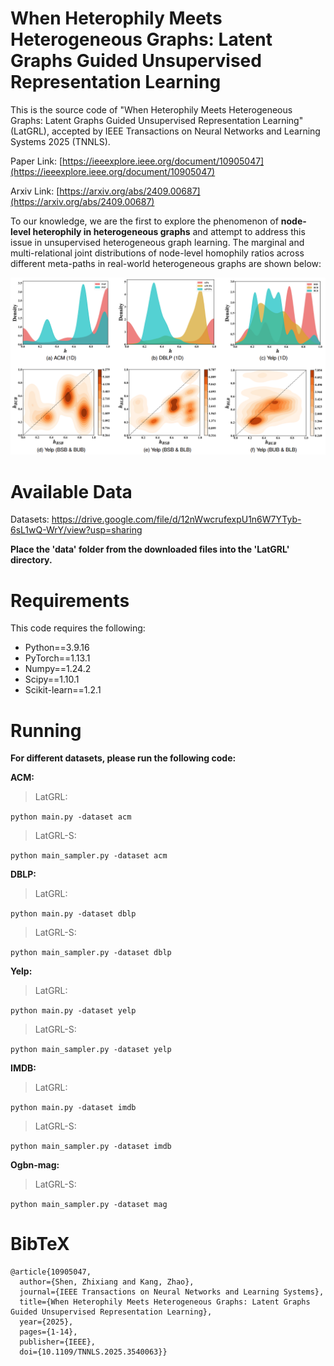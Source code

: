 # When Heterophily Meets Heterogeneous Graphs: Latent Graphs Guided Unsupervised Representation Learning

This is the source code of "When Heterophily Meets Heterogeneous Graphs: Latent Graphs Guided Unsupervised Representation Learning" (LatGRL), accepted by IEEE Transactions on Neural Networks and Learning Systems 2025 (TNNLS).

Paper Link: [https://ieeexplore.ieee.org/document/10905047](https://ieeexplore.ieee.org/document/10905047)

Arxiv Link: [https://arxiv.org/abs/2409.00687](https://arxiv.org/abs/2409.00687)

To our knowledge, we are the first to explore the phenomenon of **node-level heterophily in heterogeneous graphs** and attempt to address this issue in unsupervised heterogeneous graph learning. The marginal and multi-relational joint distributions of node-level homophily ratios across different meta-paths in real-world heterogeneous graphs are shown below:

![Heterophily Fig](https://github.com/zxlearningdeep/LatGRL/blob/main/figure.png)


# Available Data

Datasets: https://drive.google.com/file/d/12nWwcrufexpU1n6W7YTyb-6sL1wQ-WrY/view?usp=sharing

**Place the 'data' folder from the downloaded files into the 'LatGRL' directory.**

# Requirements

This code requires the following:

* Python==3.9.16
* PyTorch==1.13.1
* Numpy==1.24.2
* Scipy==1.10.1
* Scikit-learn==1.2.1

# Running

**For different datasets, please run the following code:**

**ACM:**

> LatGRL:

`python main.py -dataset acm`

> LatGRL-S:

`python main_sampler.py -dataset acm`

**DBLP:**

> LatGRL:

`python main.py -dataset dblp`

> LatGRL-S:

`python main_sampler.py -dataset dblp`

**Yelp:**

> LatGRL:

`python main.py -dataset yelp`

> LatGRL-S:

`python main_sampler.py -dataset yelp`

**IMDB:**

> LatGRL:

`python main.py -dataset imdb`

> LatGRL-S:

`python main_sampler.py -dataset imdb`

**Ogbn-mag:**

> LatGRL-S:

`python main_sampler.py -dataset mag`

# BibTeX

```
@article{10905047,
  author={Shen, Zhixiang and Kang, Zhao},
  journal={IEEE Transactions on Neural Networks and Learning Systems}, 
  title={When Heterophily Meets Heterogeneous Graphs: Latent Graphs Guided Unsupervised Representation Learning}, 
  year={2025},
  pages={1-14},
  publisher={IEEE},
  doi={10.1109/TNNLS.2025.3540063}}

```
